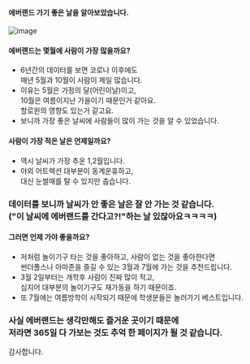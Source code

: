 #### 에버랜드 가기 좋은 날을 알아보았습니다.
![image](https://github.com/minseok06/EV/assets/121544294/b5b165ff-7bd5-4a46-af95-6ec76ac90ea0)
#### 에버랜드는 몇월에 사람이 가장 많을까요?
- 6년간의 데이터를 보면 코로나 이후에도<br>매년 5월과 10월이 사람이 제일 많습니다.
- 이유는 5월은 가정의 달(어린이날)이고, <br>10월은 여름이지난 가을이기 때문인거 같아요.<br>할로윈의 영향도 있는거 같고요.
- 보니까 가장 좋은 날씨에 사람들이 많이 가는 것을 알 수 있었습니다.
#### 사람이 가장 적은 날은 언제일까요?
- 역시 날씨가 가장 추운 1,2월입니다.
- 야외 어트렉션 대부분이 동계운휴하고,
<br>대신 눈썰매를 탈 수 있지만 춥습니다.<br>
### 데이터를 보니까 날씨가 안 좋은 날은 잘 안 가는 것 같습니다.<br>("이 날씨에 에버랜드를 간다고?!"하는 날 있잖아요ㅋㅋㅋㅋ)
#### 그러면 언제 가야 좋을까요?
- 저처럼 놀이기구 타는 것을 좋아하고, 사람이 없는 것을 좋아한다면<br>썬더폴스나 아마존을 즐길 수 있는 3월과 7월에 가는 것을 추천드립니다.
- 3월 2일부터는 개학후 사람이 진짜 많이 적고, <br>심지어 대부분의 놀이기구도 재가동을 하기 때문이죠.
- 또 7월에는 여름방학이 시작되기 때문에 학생분들은 놀러가기 베스트입니다.

### 사실 에버랜드는 생각만해도 즐거운 곳이기 때문에<br>저라면 365일 다 가보는 것도 추억 한 페이지가 될 것 같습니다.

감사합니다.
